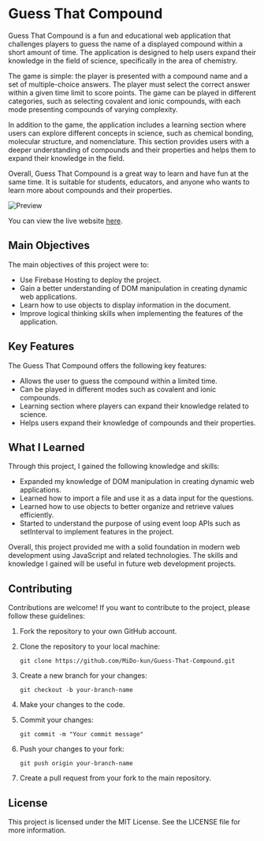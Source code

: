 # Guess That Compound

Guess That Compound is a fun and educational web application that challenges players to guess the name of a displayed compound within a short amount of time. The application is designed to help users expand their knowledge in the field of science, specifically in the area of chemistry.

The game is simple: the player is presented with a compound name and a set of multiple-choice answers. The player must select the correct answer within a given time limit to score points. The game can be played in different categories, such as selecting covalent and ionic compounds, with each mode presenting compounds of varying complexity.

In addition to the game, the application includes a learning section where users can explore different concepts in science, such as chemical bonding, molecular structure, and nomenclature. This section provides users with a deeper understanding of compounds and their properties and helps them to expand their knowledge in the field.

Overall, Guess That Compound is a great way to learn and have fun at the same time. It is suitable for students, educators, and anyone who wants to learn more about compounds and their properties.

![Preview](https://lh3.googleusercontent.com/nvz6Xt_XIAtqbD1QwtjpKvpXDPrvYF8lU7mthDoYXkXCZNGSnPjaXrxG2iObg7YVPtBTKi_si8bC-1AdnP7gsjWto7bZhLUKAW-9MnpDgYraKmPRPeAJRkcdD_B9yLxZ29av8apNsHDxHP_MHSDpGjfiN1EjyeNWNOBf0Q4oV_4dJOzRg01fu8UdLqzqf3LhtbERiL35LY-tUA-ETYSgthyKxGZ9ZvBYhmdYT6kfjngO_pIXktdwd9pm1z_rLhhckH7sWloWDIWYbGkJ6ich__6W8aYNzZUAHyYKw0SPUL3QDrHRsva4UNCnne9YdlhUSG-OpAb0M5RBQcYoYq4nm3m4Hktwb4jxmf0wpBK9TaNG95CdqNmv_ZgOmGniviue_JxGIRtA4Z2IZeBcD6ENbYdEv6N4Q9n-IouV7A6siAkeDIbxacXxoiYS_SMwnnjWqvY6Hxl0IpHSloFWIs_bK4pDGj_txtnsfPzLifYR_BlOZiijIT5cxi3OdQdJUrYgtRukWJzjnB-WRagbESbp8fX0SsYYClCHvRDS_qkXo8Al12xRbeOWj3i6URrDsmpFaaRkBOeweTbO76nRb5aICQ6gdsskncTBIsOBF4bxHO2z_cOmbb-zzXDpWTO0NNDAdHrrLwsypjbhjmR19pC6fDtUs94oLj6XbiUb7aNxfMlGhOhLWlBf0TqN3tvb5UaMUsjHtZvSvPjLB3kzRmBjiWvtVAmyT-sAhgIYvoByNly4TH72CHlPBk47nYyWI2rHcXxLVs2vmkz5iYcyYqYgbtLSy1mpNn4fyqaBc2z_OEbmD0AwCIPMpSKTaV_UD01iojs3lr7j6Vb3yK3NSACtMqCfiGKpdk9FRwxP3YK8fKDJN74oaYUpbjBxAQRtNPznsV0ATssQMxhGU7-gOBuUa1qyglzdpujadUjT0pcdUq7iU4X7RLv_Ap_FTojTTvDzM4NnJavzBgLlbO-6ieu7QQ=w1006-h447-s-no?authuser=0)

You can view the live website [here](https://guess-that-compound.web.app/).

## Main Objectives

The main objectives of this project were to:

- Use Firebase Hosting to deploy the project.
- Gain a better understanding of DOM manipulation in creating dynamic web applications.
- Learn how to use objects to display information in the document.
- Improve logical thinking skills when implementing the features of the application.

## Key Features

The Guess That Compound offers the following key features:

- Allows the user to guess the compound within a limited time.
- Can be played in different modes such as covalent and ionic compounds.
- Learning section where players can expand their knowledge related to science.
- Helps users expand their knowledge of compounds and their properties.

## What I Learned

Through this project, I gained the following knowledge and skills:

- Expanded my knowledge of DOM manipulation in creating dynamic web applications.
- Learned how to import a file and use it as a data input for the questions.
- Learned how to use objects to better organize and retrieve values efficiently.
- Started to understand the purpose of using event loop APIs such as setInterval to implement features in the project.

Overall, this project provided me with a solid foundation in modern web development using JavaScript and related technologies. The skills and knowledge I gained will be useful in future web development projects.

## Contributing

Contributions are welcome! If you want to contribute to the project, please follow these guidelines:

1. Fork the repository to your own GitHub account.

2. Clone the repository to your local machine:

   `git clone https://github.com/MiDo-kun/Guess-That-Compound.git`

3. Create a new branch for your changes:

   `git checkout -b your-branch-name`

4. Make your changes to the code.

5. Commit your changes:

   `git commit -m "Your commit message"`

6. Push your changes to your fork:

   `git push origin your-branch-name`

7. Create a pull request from your fork to the main repository.

## License

This project is licensed under the MIT License. See the LICENSE file for more information.
